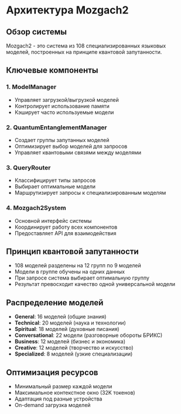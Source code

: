 # Архитектура Mozgach2

## Обзор системы

Mozgach2 - это система из 108 специализированных языковых моделей, построенных на принципе квантовой запутанности.

## Ключевые компоненты

### 1. ModelManager
- Управляет загрузкой/выгрузкой моделей
- Контролирует использование памяти
- Кэширует часто используемые модели

### 2. QuantumEntanglementManager  
- Создает группы запутанных моделей
- Оптимизирует выбор моделей для запросов
- Управляет квантовыми связями между моделями

### 3. QueryRouter
- Классифицирует типы запросов
- Выбирает оптимальные модели
- Маршрутизирует запросы к специализированным моделям

### 4. Mozgach2System
- Основной интерфейс системы
- Координирует работу всех компонентов
- Предоставляет API для взаимодействия

## Принцип квантовой запутанности

- 108 моделей разделены на 12 групп по 9 моделей
- Модели в группе обучены на одних данных
- При запросе система выбирает оптимальную группу
- Результат превосходит качество одной универсальной модели

## Распределение моделей

- **General**: 16 моделей (общие знания)
- **Technical**: 20 моделей (наука и технологии)  
- **Spiritual**: 18 моделей (духовные писания)
- **Conversational**: 22 модели (разговорные обороты БРИКС)
- **Business**: 12 моделей (бизнес и экономика)
- **Creative**: 12 моделей (творчество и искусство)
- **Specialized**: 8 моделей (узкие специализации)

## Оптимизация ресурсов

- Минимальный размер каждой модели
- Максимальное контекстное окно (32K токенов)
- Адаптация под разные устройства
- On-demand загрузка моделей
